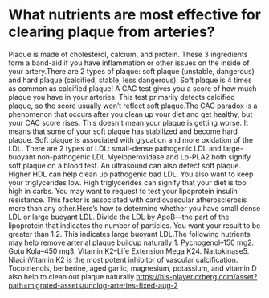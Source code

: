 # What nutrients are most effective for clearing plaque from arteries?

Plaque is made of cholesterol, calcium, and protein. These 3 ingredients form a band-aid if you have inflammation or other issues on the inside of your artery.There are 2 types of plaque: soft plaque (unstable, dangerous) and hard plaque (calcified, stable, less dangerous). Soft plaque is 4 times as common as calcified plaque! A CAC test gives you a score of how much plaque you have in your arteries. This test primarily detects calcified plaque, so the score usually won’t reflect soft plaque.The CAC paradox is a phenomenon that occurs after you clean up your diet and get healthy, but your CAC score rises. This doesn't mean your plaque is getting worse. It means that some of your soft plaque has stabilized and become hard plaque. Soft plaque is associated with glycation and more oxidation of the LDL. There are 2 types of LDL: small-dense pathogenic LDL and large-buoyant non-pathogenic LDL.Myeloperoxidase and Lp-PLA2 both signify soft plaque on a blood test. An ultrasound can also detect soft plaque. Higher HDL can help clean up pathogenic bad LDL. You also want to keep your triglycerides low. High triglycerides can signify that your diet is too high in carbs. You may want to request to test your lipoprotein insulin resistance. This factor is associated with cardiovascular atherosclerosis more than any other.Here’s how to determine whether you have small dense LDL or large buoyant LDL. Divide the LDL by ApoB—the part of the lipoprotein that indicates the number of particles. You want your result to be greater than 1.2. This indicates large buoyant LDL.The following nutrients may help remove arterial plaque buildup naturally:1. Pycnogenol–150 mg2. Gotu Kola–450 mg3. Vitamin K2–Life Extension Mega K24. Nattokinase5. NiacinVitamin K2 is the most potent inhibitor of vascular calcification. Tocotrienols, berberine, aged garlic, magnesium, potassium, and vitamin D also help to clean out plaque naturally.https://hls-player.drberg.com/asset?path=migrated-assets/unclog-arteries-fixed-aug-2